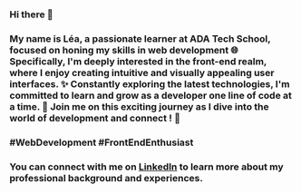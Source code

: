 ### Hi there 👋

### My name is Léa, a passionate learner at ADA Tech School, focused on honing my skills in web development 🌐 Specifically, I'm deeply interested in the front-end realm, where I enjoy creating intuitive and visually appealing user interfaces. ✨ Constantly exploring the latest technologies, I'm committed to learn and grow as a developer one line of code at a time. 🚀 Join me on this exciting journey as I dive into the world of development and connect ! 🤝 

### #WebDevelopment #FrontEndEnthusiast 

### You can connect with me on [LinkedIn](https://www.linkedin.com/in/l%C3%A9a-cassegrain-9b4b1b270/) to learn more about my professional background and experiences.


<!--
**Lea2119/lea2119** is a ✨ _special_ ✨ repository because its `README.md` (this file) appears on your GitHub profile.

Here are some ideas to get you started:

- 🔭 I’m currently working on ...
- 🌱 I’m currently learning ...
- 👯 I’m looking to collaborate on ...
- 🤔 I’m looking for help with ...
- 💬 Ask me about ...
- 📫 How to reach me: ...
- 😄 Pronouns: ...
- ⚡ Fun fact: ...
-->
